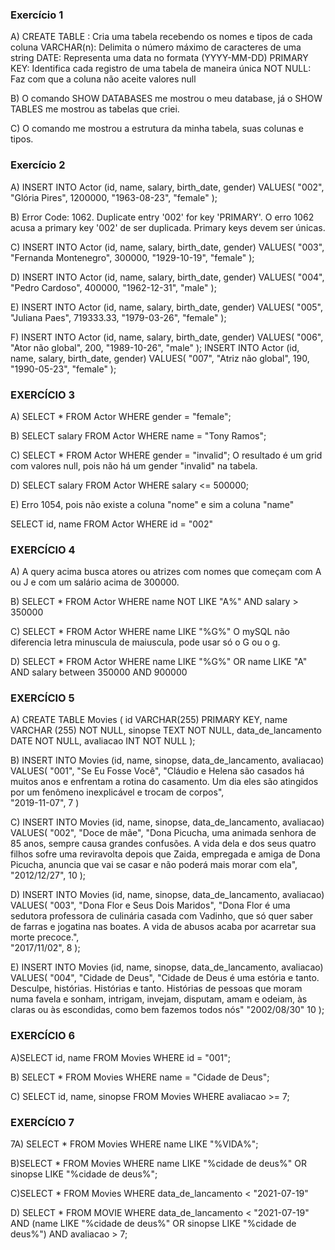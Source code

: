 ### Exercício 1 
A) CREATE TABLE <table name>: Cria uma tabela recebendo os nomes e tipos de cada coluna
VARCHAR(n): Delimita o número máximo de caracteres de uma string
DATE: Representa uma data no formata (YYYY-MM-DD)
PRIMARY KEY: Identifica cada registro de uma tabela de maneira única
NOT NULL: Faz com que a coluna não aceite valores null

B) O comando SHOW DATABASES me mostrou o meu database, já o SHOW TABLES me mostrou as tabelas que criei.

C)  O comando me mostrou a estrutura da minha tabela, suas colunas e tipos.

### Exercício 2 
A) INSERT INTO Actor (id, name, salary, birth_date, gender)
VALUES(
  "002", 
  "Glória Pires",
  1200000,
  "1963-08-23", 
  "female"
);

B) Error Code: 1062. Duplicate entry '002' for key 'PRIMARY'.
O erro 1062 acusa a primary key '002' de ser duplicada. Primary keys devem ser únicas.

C)
INSERT INTO Actor (id, name, salary, birth_date, gender)
VALUES(
  "003", 
  "Fernanda Montenegro",
  300000,
  "1929-10-19", 
  "female"
);

D)
INSERT INTO Actor (id, name, salary, birth_date, gender)
VALUES(
  "004",
  "Pedro Cardoso",
  400000,
  "1962-12-31", 
  "male"
);

E)
INSERT INTO Actor (id, name, salary, birth_date, gender)
VALUES(
  "005", 
  "Juliana Paes",
  719333.33,
  "1979-03-26", 
  "female"
);

F)
INSERT INTO Actor (id, name, salary, birth_date, gender)
VALUES(
  "006", 
  "Ator não global",
  200,
  "1989-10-26", 
  "male"
);
INSERT INTO Actor (id, name, salary, birth_date, gender)
VALUES(
  "007", 
  "Atriz não global",
  190,
  "1990-05-23", 
  "female"
);

### EXERCÍCIO 3
A) SELECT * FROM Actor WHERE gender = "female";

B) SELECT salary FROM Actor WHERE name = "Tony Ramos";

C) SELECT * FROM Actor WHERE gender = "invalid";
O resultado é um grid com valores null, pois não há um gender "invalid" na tabela.
 
D) SELECT salary FROM Actor WHERE salary <= 500000;

E) Erro 1054, pois não existe a coluna "nome" e sim a coluna "name"

SELECT id, name FROM Actor WHERE id = "002"

### EXERCÍCIO 4

A) A query acima busca atores ou atrizes com nomes que começam com A ou J e com um salário acima de 300000.

B) SELECT * FROM  Actor WHERE name NOT LIKE "A%" AND salary > 350000

C) SELECT * FROM  Actor WHERE name  LIKE "%G%" O mySQL não diferencia letra minuscula de maiuscula, pode usar só o G ou o g.

D) 
SELECT * FROM  Actor WHERE name  LIKE "%G%" OR name LIKE "A" AND salary between 350000 AND 900000


### EXERCÍCIO 5

A)
 CREATE TABLE Movies (
    id VARCHAR(255) PRIMARY KEY,
    name VARCHAR (255) NOT NULL,
    sinopse TEXT  NOT NULL,
    data_de_lancamento DATE NOT NULL,
    avaliacao INT NOT NULL
);

B) 
INSERT INTO Movies (id, name, sinopse, data_de_lancamento, avaliacao) 
VALUES(
	"001",
    "Se Eu Fosse Você",
	"Cláudio e Helena são casados há muitos anos e enfrentam a rotina do casamento. Um dia eles são atingidos por um fenômeno inexplicável e trocam de corpos",    
	"2019-11-07",
    7
)

C)
INSERT INTO Movies (id, name, sinopse, data_de_lancamento, avaliacao) 
VALUES(
	"002",
    "Doce de mãe",
	"Dona Picucha, uma animada senhora de 85 anos, sempre causa grandes confusões. A vida dela e dos seus quatro filhos sofre uma reviravolta depois que Zaida, empregada e amiga de Dona Picucha, anuncia que vai se casar e não poderá mais morar com ela",    
	"2012/12/27",
    10
);

D)
INSERT INTO Movies (id, name, sinopse, data_de_lancamento, avaliacao) 
VALUES(
	"003",
    "Dona Flor e Seus Dois Maridos",
	"Dona Flor é uma sedutora professora de culinária casada com Vadinho, que só quer saber de farras e jogatina nas boates. A vida de abusos acaba por acarretar sua morte precoce.",    
	"2017/11/02",
    8
);

E) INSERT INTO Movies (id, name, sinopse, data_de_lancamento, avaliacao) 
VALUES(
	"004",
    "Cidade de Deus",
	"Cidade de Deus é uma estória e tanto. Desculpe, histórias. Histórias e tanto. Histórias de pessoas que moram numa favela e sonham, intrigam, invejam, disputam, amam e odeiam, às claras ou às escondidas, como bem fazemos todos nós"
	"2002/08/30"
    10
);

### EXERCÍCIO 6
A)SELECT id, name FROM Movies WHERE id = "001";

B) SELECT * FROM Movies WHERE name = "Cidade de Deus";

C) SELECT id, name, sinopse FROM Movies WHERE avaliacao >= 7;


### EXERCÍCIO 7
7A) SELECT * FROM Movies WHERE name LIKE "%VIDA%";

B)SELECT * FROM Movies WHERE name LIKE  "%cidade de deus%" OR sinopse LIKE "%cidade de deus%";

C)SELECT * FROM Movies WHERE data_de_lancamento < "2021-07-19"

D) SELECT * FROM MOVIE WHERE data_de_lancamento < "2021-07-19" AND (name LIKE "%cidade de deus%" OR sinopse LIKE "%cidade de deus%") AND avaliacao > 7;